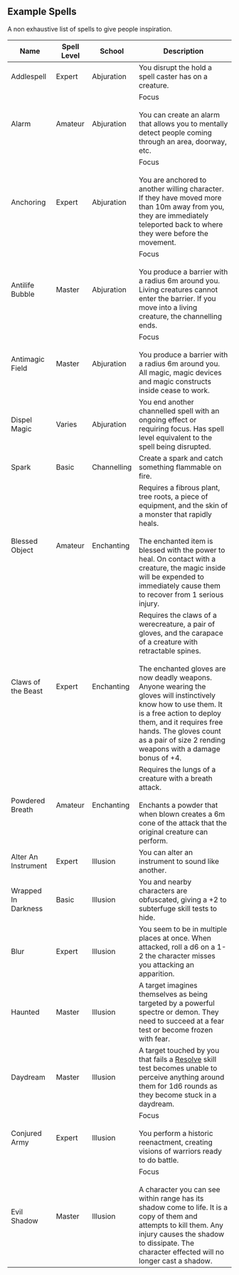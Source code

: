 ## Example Spells
A non exhaustive list of spells to give people inspiration.

|Name|Spell Level|School|Description|
|---|---|---|---|
|Addlespell|Expert|Abjuration|You disrupt the hold a spell caster has on a creature.|
|Alarm|Amateur|Abjuration|Focus<br><br>You can create an alarm that allows you to mentally detect people coming through an area, doorway, etc.|
|Anchoring|Expert|Abjuration|Focus<br><br>You are anchored to another willing character. If they have moved more than 10m away from you, they are immediately teleported back to where they were before the movement.|
|Antilife Bubble|Master|Abjuration|Focus<br><br>You produce a barrier with a radius 6m around you. Living creatures cannot enter the barrier. If you move into a living creature, the channelling ends.|
|Antimagic Field|Master|Abjuration|Focus<br><br>You produce a barrier with a radius 6m around you. All magic, magic devices and magic constructs inside cease to work.|
|Dispel Magic|Varies|Abjuration|You end another channelled spell with an ongoing effect or requiring focus. Has spell level equivalent to the spell being disrupted.|
|Spark|Basic|Channelling|Create a spark and catch something flammable on fire.|
|Blessed Object|Amateur|Enchanting|Requires a fibrous plant, tree roots, a piece of equipment, and the skin of a monster that rapidly heals.<br><br>The enchanted item is blessed with the power to heal. On contact with a creature, the magic inside will be expended to immediately cause them to recover from 1 serious injury.|
|Claws of the Beast|Expert|Enchanting|Requires the claws of a werecreature, a pair of gloves, and the carapace of a creature with retractable spines.<br><br>The enchanted gloves are now deadly weapons. Anyone wearing the gloves will instinctively know how to use them. It is a free action to deploy them, and it requires free hands. The gloves count as a pair of size 2 rending weapons with a damage bonus of +4.|
|Powdered Breath|Amateur|Enchanting|Requires the lungs of a creature with a breath attack.<br><br>Enchants a powder that when blown creates a 6m cone of the attack that the original creature can perform.|
|Alter An Instrument|Expert|Illusion|You can alter an instrument to sound like another.|
|Wrapped In Darkness|Basic|Illusion|You and nearby characters are obfuscated, giving a +2 to subterfuge skill tests to hide.|
|Blur|Expert|Illusion|You seem to be in multiple places at once. When attacked, roll a d6 on a 1-2 the character misses you attacking an apparition.|
|Haunted|Master|Illusion|A target imagines themselves as being targeted by a powerful spectre or demon. They need to succeed at a fear test or become frozen with fear.|
|Daydream|Master|Illusion|A target touched by you that fails a [Resolve](Stats#Resolve) skill test becomes unable to perceive anything around them for 1d6 rounds as they become stuck in a daydream.|
|Conjured Army|Expert|Illusion|Focus<br><br>You perform a historic reenactment, creating visions of warriors ready to do battle.|
|Evil Shadow|Master|Illusion|Focus<br><br>A character you can see within range has its shadow come to life. It is a copy of them and attempts to kill them. Any injury causes the shadow to dissipate. The character effected will no longer cast a shadow.|